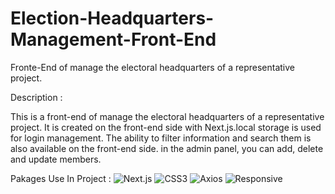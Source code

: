 # Election-Headquarters-Management-Front-End
Fronte-End of manage the electoral headquarters of a representative project.

Description :

This is a front-end of manage the electoral headquarters of a representative project. It is created on the front-end side with Next.js.local storage is used for login management. The ability to filter information and search them is also available on the front-end side. in the admin panel, you can add, delete and update members.

Pakages Use In Project :
![Next.js](https://img.shields.io/badge/Next.js-EF2D5E)
![CSS3](https://img.shields.io/badge/CSS3-EF2D5E)
![Axios](https://img.shields.io/badge/Axios-EF2D5E)
![Responsive](https://img.shields.io/badge/Responsive-EF2D5E)
